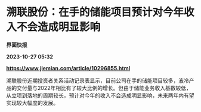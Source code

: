 # 溯联股份：在手的储能项目预计对今年收入不会造成明显影响
**界面快报**

**2023-10-27 05:32**

**https://www.jiemian.com/article/10296855.html**

溯联股份近期投资者关系活动记录表显示，目前公司在手的储能项目较多，液冷产品的交付量与2022年相比有了较大比例的增长。但由于储能业务收入基数较低，从立项到落地的周期较长，预计对今年的收入不会造成明显影响，未来两年内有望实现较大幅度的发展。